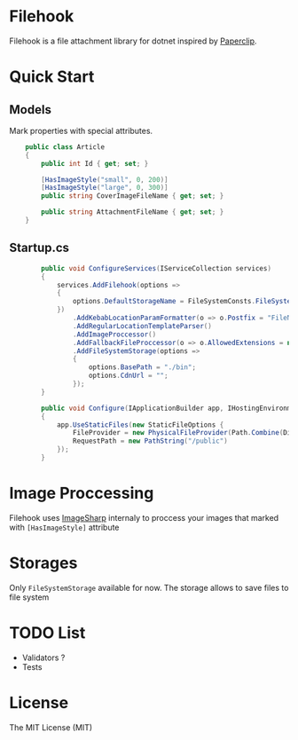 ﻿# Filehook

Filehook is a file attachment library for dotnet inspired by [Paperclip](https://github.com/thoughtbot/paperclip).

# Quick Start

## Models

Mark properties with special attributes.

```csharp
    public class Article
    {
        public int Id { get; set; }

        [HasImageStyle("small", 0, 200)]
        [HasImageStyle("large", 0, 300)]
        public string CoverImageFileName { get; set; }

        public string AttachmentFileName { get; set; }
    }
```

## Startup.cs

```csharp
        public void ConfigureServices(IServiceCollection services)
        {
            services.AddFilehook(options =>
            {
                options.DefaultStorageName = FileSystemConsts.FileSystemStorageName;
            })
                .AddKebabLocationParamFormatter(o => o.Postfix = "FileName")
                .AddRegularLocationTemplateParser()
                .AddImageProccessor()
                .AddFallbackFileProccessor(o => o.AllowedExtensions = new[] { "pdf", "txt" })
                .AddFileSystemStorage(options =>
                {
                    options.BasePath = "./bin";
                    options.CdnUrl = "";
                });
        }
```

```csharp
        public void Configure(IApplicationBuilder app, IHostingEnvironment env, ILoggerFactory loggerFactory)
        {
            app.UseStaticFiles(new StaticFileOptions {
                FileProvider = new PhysicalFileProvider(Path.Combine(Directory.GetCurrentDirectory(), "./bin/public")),
                RequestPath = new PathString("/public")
            });
        }
```

# Image Proccessing

Filehook uses [ImageSharp](https://github.com/JimBobSquarePants/ImageSharp) internaly to proccess your images that marked with `[HasImageStyle]` attribute

# Storages

Only `FileSystemStorage` available for now. The storage allows to save files to file system

# TODO List

* Validators ?
* Tests

# License

The MIT License (MIT)
